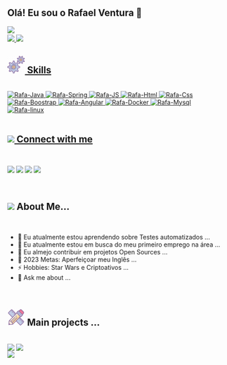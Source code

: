 ## Olá! Eu sou o Rafael Ventura 👋
<img src="https://www.animatedimages.org/data/media/562/animated-line-image-0429.gif" width="400px">



<div>
 
  <a href="*">
    <img  height=180rem" src="https://github-readme-stats.vercel.app/api?username=rc-ventura&theme=highcontrast&show_icons=true">   
    <img  height=180rem" src="https://github-readme-stats.vercel.app/api/top-langs/?username=rc-ventura&layout=compact&langs_count=16&theme=highcontrast">

 <br>
</div>
  
 <div style= "display: inline_block">
      
## <img src="/icons8-services.gif" width="40">  Skills 
<br> 
   
<img aligh= "center" height="60" width="70" alt="Rafa-Java" src="https://cdn.jsdelivr.net/gh/devicons/devicon/icons/java/java-original.svg" />
<img aligh= "center" height="60" width="70" alt="Rafa-Spring" src="https://cdn.jsdelivr.net/gh/devicons/devicon/icons/spring/spring-original.svg" /
<img aligh= "center" height="60" width="70" alt="Rafa-JS" src="https://cdn.jsdelivr.net/gh/devicons/devicon/icons/javascript/javascript-original.svg" />
<img aligh= "center" height="60" width="70" alt="Rafa-JS" src="https://cdn.jsdelivr.net/gh/devicons/devicon/icons/javascript/javascript-original.svg" />         
<img aligh= "center" height="60" width="70" alt="Rafa-Html" src="https://cdn.jsdelivr.net/gh/devicons/devicon/icons/html5/html5-original.svg" />
<img aligh= "center" height="60" width="70" alt="Rafa-Css" src="https://cdn.jsdelivr.net/gh/devicons/devicon/icons/css3/css3-original.svg" /> 
<img aligh= "center" height="60" width="70" alt="Rafa-Boostrap" src="https://cdn.jsdelivr.net/gh/devicons/devicon/icons/bootstrap/bootstrap-original.svg" />         
<img aligh= "center" height="60" width="70" alt="Rafa-Angular" src="https://cdn.jsdelivr.net/gh/devicons/devicon/icons/angularjs/angularjs-original.svg" />      
<img aligh= "center" height="60" width="70" alt="Rafa-Docker" src="https://cdn.jsdelivr.net/gh/devicons/devicon/icons/docker/docker-original.svg" />  
<img aligh= "center" height="60" width="70" alt="Rafa-Mysql" src="https://cdn.jsdelivr.net/gh/devicons/devicon/icons/mysql/mysql-original.svg" />                  
<img aligh= "center" height="60" width="70" alt="Rafa-linux" src="https://cdn.jsdelivr.net/gh/devicons/devicon/icons/linux/linux-original.svg" />

<br>
</div>       

<br>
<div>
 
##  <img src="https://media.giphy.com/media/LnQjpWaON8nhr21vNW/giphy.gif" width="60"> Connect with me 
<br>

<a href="https://www.linkedin.com/in/dev-ventura" target="blank_"> <img aligh= "center" src="https://img.shields.io/badge/LinkedIn-0077B5?style=for-the-badge&logo=linkedin&logoColor=white"></a>
<a href="mailto:@gmail.com" target="blank_" ><img aligh= "center" src="https://img.shields.io/badge/Gmail-D14836?style=for-the-badge&logo=gmail&logoColor=white"></a>
<a href="#"> <img aligh= "center" target="blank_" src= "https://img.shields.io/badge/Telegram-2CA5E0?style=for-the-badge&logo=telegram&logoColor=white"></a>
<a href="https://www.instagram.com/rafaelventurarj" target="blank_"><img aligh= "center" src= "https://img.shields.io/badge/Instagram-E4405F?style=for-the-badge&logo=instagram&logoColor=white"></a>

 <br>
</div>

<div>

## <img src="https://media.giphy.com/media/VgCDAzcKvsR6OM0uWg/giphy.gif" width="50"> About Me... 
  <br>

- 🔗 Eu atualmente estou aprendendo sobre Testes automatizados ...
- 🔭 Eu atualmente estou em busca do meu primeiro emprego na área ...
- 👐 Eu almejo contribuir em projetos Open Sources ...
- 🥅 2023 Metas: Aperfeiçoar meu Inglês ...
- ⚡ Hobbies: Star Wars e Criptoativos ...
- 💬 Ask me about ...


<br>
<div>

## <img src="/icons8-design-project.gif" width="40"> Main projects ...
<br>

<a href="https://github.com/rc-ventura/Spring_Boot_Backend" target= "blank_">
  <img align="center" src="https://github-readme-stats.vercel.app/api/pin/?username=rc-ventura&repo=Spring_Boot_Backend&theme=highcontrast" /></a>
<a href="https://github.com/anuraghazra/convoychat"  target= "blank_">
  <img align="center" src="https://github-readme-stats.vercel.app/api/pin/?username=rc-ventura&repo=Social-Media-System&theme=highcontrast" />
</a>
</div>
<img src="https://www.animatedimages.org/data/media/562/animated-line-image-0429.gif" width="400px">

          
      
      
